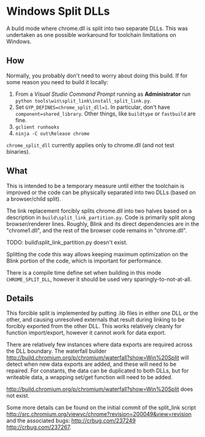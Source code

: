 # Windows Split DLLs

A build mode where chrome.dll is split into two separate DLLs. This was
undertaken as one possible workaround for toolchain limitations on Windows.

## How

Normally, you probably don't need to worry about doing this build. If for some
reason you need to build it locally:

1.  From a _Visual Studio Command Prompt_ running as **Administrator** run
    `python tools\win\split_link\install_split_link.py`.
1.  Set `GYP_DEFINES=chrome_split_dll=1`. In particular, don't have
    `component=shared_library`. Other things, like `buildtype` or `fastbuild`
    are fine.
1.  `gclient runhooks`
1.  `ninja -C out\Release chrome`

`chrome_split_dll` currently applies only to chrome.dll (and not test binaries).

## What

This is intended to be a temporary measure until either the toolchain is
improved or the code can be physically separated into two DLLs (based on a
browser/child split).

The link replacement forcibly splits chrome.dll into two halves based on a
description in `build\split_link_partition.py`. Code is primarily split along
browser/renderer lines. Roughly, Blink and its direct dependencies are in the
"chrome1.dll", and the rest of the browser code remains in "chrome.dll".

TODO: build\split_link_partition.py doesn't exist.

Splitting the code this way allows keeping maximum optimization on the Blink
portion of the code, which is important for performance.

There is a compile time define set when building in this mode
`CHROME_SPLIT_DLL`, however it should be used very sparingly-to-not-at-all.

## Details

This forcible split is implemented by putting .lib files in either one DLL or
the other, and causing unresolved externals that result during linking to be
forcibly exported from the other DLL. This works relatively cleanly for function
import/export, however it cannot work for data export.

There are relatively few instances where data exports are required across the
DLL boundary. The waterfall builder
http://build.chromium.org/p/chromium/waterfall?show=Win%20Split will detect when
new data exports are added, and these will need to be repaired. For constants,
the data can be duplicated to both DLLs, but for writeable data, a wrapping
set/get function will need to be added.

http://build.chromium.org/p/chromium/waterfall?show=Win%20Split does not exist.

Some more details can be found on the initial commit of the split_link script
http://src.chromium.org/viewvc/chrome?revision=200049&view=revision and the
associated bugs: http://crbug.com/237249 http://crbug.com/237267.
